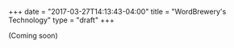 +++
date = "2017-03-27T14:13:43-04:00"
title = "WordBrewery's Technology"
type = "draft"
+++

<!-- [menu.main]
    parent = "About WordBrewery"
    identifier = "Technologies"
    weight = 50
 -->
(Coming soon)
